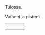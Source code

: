 Tulossa.



Vaiheet ja pisteet

|   |   |   |   |
|---|---|---|---|
|   |   |   |   |   
|   |   |   |   |   
|   |   |   |   |   
